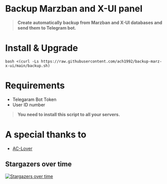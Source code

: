 # Backup Marzban and X-UI panel

> **Create automatically backup from Marzban and X-UI databases and send them to Telegram bot.**

# Install & Upgrade

```
bash <(curl -Ls https://raw.githubusercontent.com/ach1992/backup-marz-x-ui/main/backup.sh)
```

# Requirements

- Telegaram Bot Token
- User ID number

> **You need to install this script to all your servers.**

# A special thanks to
- [AC-Lover](https://github.com/AC-Lover)

## Stargazers over time

[![Stargazers over time](https://starchart.cc/ach1992/backup-marz-x-ui.svg)](https://starchart.cc/ach1992/backup-marz-x-ui)
